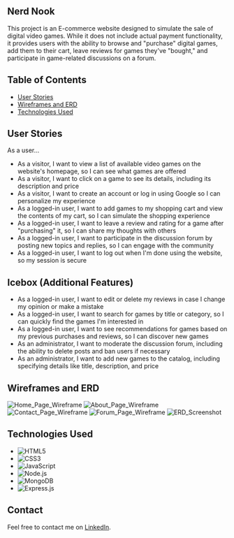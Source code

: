 ## Nerd Nook

This project is an E-commerce website designed to simulate the sale of digital video games. While it does not include actual payment functionality, it provides users with the ability to browse and "purchase" digital games, add them to their cart, leave reviews for games they've "bought," and participate in game-related discussions on a forum.



## Table of Contents

- [User Stories](#user-stories)
- [Wireframes and ERD](#wireframes-and-erd)
- [Technologies Used](#technologies-used)



## User Stories

As a user...

- As a visitor, I want to view a list of available video games on the website's homepage, so I can see what games are offered
- As a visitor, I want to click on a game to see its details, including its description and price
- As a visitor, I want to create an account or log in using Google so I can personalize my experience
- As a logged-in user, I want to add games to my shopping cart and view the contents of my cart, so I can simulate the shopping experience
- As a logged-in user, I want to leave a review and rating for a game after "purchasing" it, so I can share my thoughts with others
- As a logged-in user, I want to participate in the discussion forum by posting new topics and replies, so I can engage with the community
- As a logged-in user, I want to log out when I'm done using the website, so my session is secure

## Icebox (Additional Features)

- As a logged-in user, I want to edit or delete my reviews in case I change my opinion or make a mistake
- As a logged-in user, I want to search for games by title or category, so I can quickly find the games I'm interested in
- As a logged-in user, I want to see recommendations for games based on my previous purchases and reviews, so I can discover new games
- As an administrator, I want to moderate the discussion forum, including the ability to delete posts and ban users if necessary
- As an administrator, I want to add new games to the catalog, including specifying details like title, description, and price


  
## Wireframes and ERD

![Home_Page_Wireframe](https://github.com/brendinsgit/Nerd_Nook/assets/139824521/9105dd45-5f17-4172-a7f7-985a665740f9)
![About_Page_Wireframe](https://github.com/brendinsgit/Nerd_Nook/assets/139824521/20f9f30d-3565-46a8-b825-fd31827a67e8)
![Contact_Page_Wireframe](https://github.com/brendinsgit/Nerd_Nook/assets/139824521/38878194-feba-47a9-a0bd-1e23220a4077)
![Forum_Page_Wireframe](https://github.com/brendinsgit/Nerd_Nook/assets/139824521/b9932821-73c5-4c60-ad44-289b464d5683)
![ERD_Screenshot](https://github.com/brendinsgit/Nerd_Nook/assets/139824521/208720e3-c86e-42c5-8bbb-1137138abe55)



## Technologies Used

- ![HTML5](https://img.shields.io/badge/-HTML5-E34F26?logo=html5&logoColor=white&style=flat)
- ![CSS3](https://img.shields.io/badge/-CSS3-1572B6?logo=css3&logoColor=white&style=flat)
- ![JavaScript](https://img.shields.io/badge/-JavaScript-F7DF1E?logo=javascript&logoColor=black&style=flat)
- ![Node.js](https://img.shields.io/badge/-Node.js-339933?logo=node.js&logoColor=white&style=flat)
- ![MongoDB](https://img.shields.io/badge/-MongoDB-47A248?logo=mongodb&logoColor=white&style=flat)
- ![Express.js](https://img.shields.io/badge/-Express.js-000000?logo=express&logoColor=white&style=flat)




## Contact

Feel free to contact me on [LinkedIn](https://www.linkedin.com/in/brendin-moss-a55158ab/).
